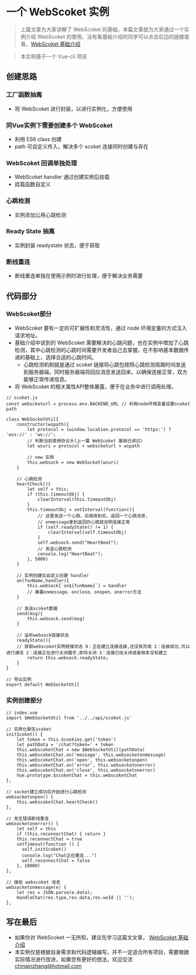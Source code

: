 # 一个 WebScoket 实例

> 上篇文章为大家讲解了 WebScoket 的基础，本篇文章就为大家通过一个实例介绍 WebScoket 的使用。没有看基础介绍的同学可以点击后边的链接查看。[WebScoket 基础介绍](../profiles/webscoket_base.md)

> 本实例基于一个 Vue-cli 项目

## 创建思路
### 工厂函数抽离
* 将 WebScoket 进行封装，以进行实例化，方便使用

### 同Vue实例下需要创建多个 WebScoket 
* 利用 ES6 class 创建
* path 可自定义传入，解决多个 scoket 连接同时创建与存在

### WebScoket 回调单独处理
* WebScoket handler 通过创建实例后挂载
* 挂载函数自定义

### 心跳检测
* 实例添加公用心跳检测

### Ready State 抽离
* 实例封装 readystate 状态，便于获取

### 断线重连
* 断线重连单独在使用示例时进行处理，便于解决业务需要

## 代码部分
### WebScoket部分
* WebScoket 要有一定的可扩展性和灵活性，通过 node 环境变量的方式注入请求地址。
* 基础介绍中说到的 WebScoket 需要解决的心跳问题，也在实例中增加了心跳检测，其中心跳检测的心跳时间需要开发者自己去掌握，在不影响基本数据传递的基础上，选择合适的心跳时间。
	* 心跳检测机制就是通过 scoket 链接将心跳包按照心跳检测周期时间发送到服务器端，同时服务器端将回应消息发送回来，以确保连接正常，双方能够正常传递信息。
* 将 WebScoket 的相关属性API整体暴露，便于在业务中进行调用处理。

```
// scoket.js
const webscketurl = process.env.BACKEND_URL // 利用node环境变量设置scoket path

class WebSocketUtil{
	constructor(wspath){
		let protocol = (window.location.protocol == 'https:') ? 'wss://' : 'ws://';
		// 判断当前使用协议头(上一篇 WebScoket 基础已讲过)
		let wsuri = protocol + webscketurl + wspath

		// new 实例
		this.websock = new WebSocket(wsuri)
	}

	// 心跳检测
	heartCheck(){ 
		let self = this;
		if (this.timeoutObj) {
			clearInterval(this.timeoutObj)
		}
    	this.timeoutObj = setInterval(function(){
      		// 这里发送一个心跳，后端收到后，返回一个心跳消息，
      		// onmessage拿到返回的心跳就说明连接正常
      		if (self.readyState() != 1) {
        		clearInterval(self.timeoutObj)
			}
			self.websock.send("HeartBeat");
			// 发送心跳检测
      		console.log("HeartBeat");
		}, 5000)
  	}

  	// 实例创建后自定义创建 handler
  	on(funName,handler){
		this.websock[`on${funName}`] = handler
		// 暴露onmessage、onclose、onopen、onerror方法
	}
 
	// 发送scoket数据
	send(msg){
		this.websock.send(msg)
	}

	// 监听websock链接状态
	readyState(){
	// 获取webscoket实例链接状态 0：正在建立连接连接,还没有完成 1：连接成功,可以进行通信 2：连接正在进行关闭握手,即将关闭 3：连接已经关闭或者根本没有建立
		return this.websock.readyState;
	}
}

// 导出实例
export default WebSocketUtil
```
 
### 实例创建部分

```
// index.vue
import $WebSocketUtil from '../../api/scoket.js'

// 实例化聊天scoket
initScoket() {
	let token = this.$cookies.get('token')
	let pathData = '/chat?token=' + token
	this.webscoketChat = new $WebSocketUtil(pathData)
	this.webscoketChat.on('message', this.websocketonmessage)
	this.webscoketChat.on('open', this.websocketonpen)
	this.webscoketChat.on('error', this.websocketonerror)
	this.webscoketChat.on('close', this.websocketonerror)
	Vue.prototype.$scoketChat = this.webscoketChat
},

// socket建立成功后开始进行心跳检测
websocketonpen() {
	this.webscoketChat.heartCheck()
},

// 发生错误断线重连
websocketonerror() {
	let self = this
	if (this.reconnectChat) { return }
	this.reconnectChat = true
	setTimeout(function () {
	  self.initScoket()
	  console.log("Chat正在重连...")
	  self.reconnectChat = false
	}, 10000)
},

// 接收 webscoket 消息
websocketonmessage(e) {
	let res = JSON.parse(e.data);
	HandleChat(res.type,res.data,res.wxId || '');
},
```

## 写在最后
* 如果你对 WebScoket 一无所知，建议先学习这篇文文章， [WebScoket 基础介绍](../profiles/webscoket_base.md)
* 本实例仅是根据自身需求和代码逻辑编写，并不一定适合所有项目，需要根据实际情况进行改进，如果您有更好的想法，欢迎交流 chinajnzhang@hotmail.com